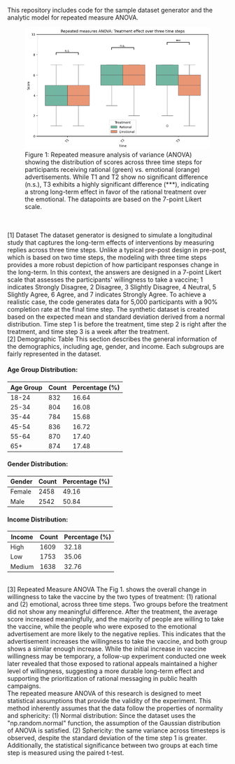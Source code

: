 This repository includes code for the sample dataset generator and the analytic model for repeated measure ANOVA. <br>

<figure>
  <img src="RMANOVA.png" alt="Box plot comparing rational and emotional treatments across three time steps">
  <figcaption>Figure 1: Repeated measure analysis of variance (ANOVA) showing the distribution of scores across three time steps for participants receiving rational (green) vs. emotional (orange) advertisements. While T1 and T2 show no significant difference (n.s.), T3 exhibits a highly significant difference (***), indicating a strong long-term effect in favor of the rational treatment over the emotional. The datapoints are based on the 7-point Likert scale.</figcaption>
</figure><br>

<br>
[1] Dataset
The dataset generator is designed to simulate a longitudinal study that captures the long-term effects of interventions by measuring replies across three time steps. Unlike a typical pre-post design in pre-post, which is based on two time steps, the modeling with three time steps provides a more robust depiction of how participant responses change in the long-term. In this context, the answers are designed in a 7-point Likert scale that assesses the participants' willingness to take a vaccine; 1 indicates Strongly Disagree, 2 Disagree, 3 Slightly Disagree, 4 Neutral, 5 Slightly Agree, 6 Agree, and 7 indicates Strongly Agree. To achieve a realistic case, the code generates data for 5,000 participants with a 90% completion rate at the final time step. The synthetic dataset is created based on the expected mean and standard deviation derived from a normal distribution. Time step 1 is before the treatment, time step 2 is right after the treatment, and time step 3 is a week after the treatment.


<br>
[2] Demographic Table
This section describes the general information of the demographics, including age, gender, and income. Each subgroups are fairly represented in the dataset.

#### Age Group Distribution:

| Age Group | Count | Percentage (%) |
|-----------|-------|----------------|
| 18-24     | 832   | 16.64          |
| 25-34     | 804   | 16.08          |
| 35-44     | 784   | 15.68          |
| 45-54     | 836   | 16.72          |
| 55-64     | 870   | 17.40          |
| 65+       | 874   | 17.48          |

#### Gender Distribution:

| Gender    | Count | Percentage (%) |
|-----------|-------|----------------|
| Female    | 2458  | 49.16          |
| Male      | 2542  | 50.84          |

#### Income Distribution:

| Income    | Count | Percentage (%) |
|-----------|-------|----------------|
| High      | 1609  | 32.18          |
| Low       | 1753  | 35.06          |
| Medium    | 1638  | 32.76          |


<br>
[3] Repeated Measure ANOVA
The Fig 1. shows the overall change in willingness to take the vaccine by the two types of treatment: (1) rational and (2) emotional, across three time steps. Two groups before the treatment did not show any meaningful difference. After the treatment, the average score increased meaningfully, and the majority of people are willing to take the vaccine, while the people who were exposed to the emotional advertisement are more likely to the negative replies. This indicates that the advertisement increases the willingness to take the vaccine, and both group shows a similar enough increase. While the initial increase in vaccine willingness may be temporary, a follow-up experiment conducted one week later revealed that those exposed to rational appeals maintained a higher level of willingness, suggesting a more durable long-term effect and supporting the prioritization of rational messaging in public health campaigns.

<br>
The repeated measure ANOVA of this research is designed to meet statistical assumptions that provide the validity of the experiment. This method inherently assumes that the data follow the properties of normality and sphericity: (1) Normal distribution: Since the dataset uses the "np.random.normal" function, the assumption of the Gaussian distribution of ANOVA is satisfied. (2) Sphericity: the same variance across timesteps is observed, despite the standard deviation of the time step 1 is greater. Additionally, the statistical significance between two groups at each time step is measured using the paired t-test.



